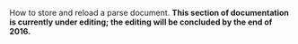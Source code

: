 How to store and reload a parse document.
**This section of documentation is currently under editing; the editing will be concluded by the end of 2016.**
